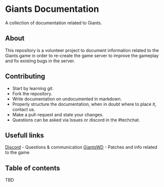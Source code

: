 # Giants Documentation

A collection of documentation related to Giants.

## About

This repository is a volunteer project to document information related to the Giants game in order to re-create the game server to improve the gameplay and fix existing bugs in the server.

## Contributing

- Start by learning git.
- Fork the repository.
- Write documentation on undocumented in markdown.
- Properly structure the documentation, when in doubt where to place it, contact us.
- Make a pull-request and state your changes.
- Questions can be asked via Issues or discord in the #techchat.

## Usefull links

[Discord](https://discord.gg/Avj4azU) - Questions & communication
[GiantsWD](https://www.giantswd.org/) - Patches and info related to the game

## Table of contents

TBD
